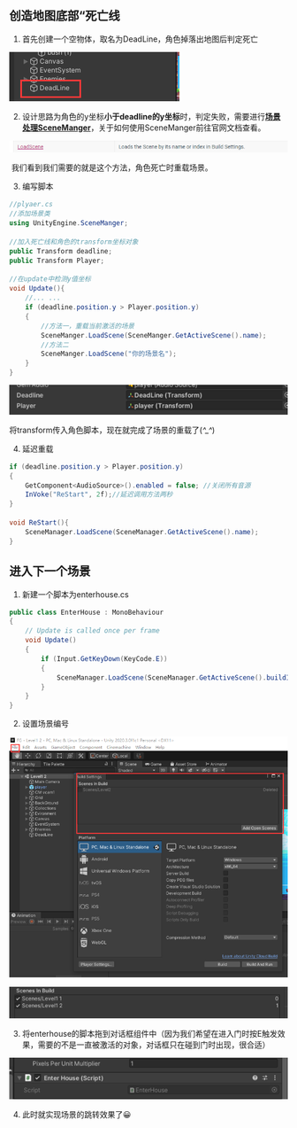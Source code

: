 ## 创造地图底部“死亡线

1. 首先创建一个空物体，取名为DeadLine，角色掉落出地图后判定死亡

![image-20210326181356646](image-20210326181356646.png)

2. 设计思路为角色的y坐标**小于deadline的y坐标**时，判定失败，需要进行[**场景处理SceneManger**](https://docs.unity3d.com/ScriptReference/SceneManagement.SceneManager.html)，关于如何使用SceneManger前往官网文档查看。

![image-20210326182943328](image-20210326182943328.png)

​		我们看到我们需要的就是这个方法，角色死亡时重载场景。

3. 编写脚本

```c#
//plyaer.cs
//添加场景类
using UnityEngine.SceneManger;

//加入死亡线和角色的transform坐标对象
public Transform deadline;
public Transform Player;

//在update中检测y值坐标
void Update(){
	//... ...
    if (deadline.position.y > Player.position.y)
    {
        //方法一，重载当前激活的场景
    	SceneManger.LoadScene(SceneManger.GetActiveScene().name);
        //方法二
        SceneManger.LoadScene("你的场景名");
    }
}
```

![image-20210326185022143](image-20210326185022143.png)

将transform传入角色脚本，现在就完成了场景的重载了(*^_^*)

4. 延迟重载

```c#
if (deadline.position.y > Player.position.y)
{
    GetComponent<AudioSource>().enabled = false; //关闭所有音源
	InVoke("ReStart", 2f);//延迟调用方法两秒
}

void ReStart(){
    SceneManager.LoadScene(SceneManager.GetActiveScene().name);
}
```

## 进入下一个场景

1. 新建一个脚本为enterhouse.cs

```c#
public class EnterHouse : MonoBehaviour
{
    // Update is called once per frame
    void Update()
    {
        if (Input.GetKeyDown(KeyCode.E))
        {
            SceneManager.LoadScene(SceneManager.GetActiveScene().buildIndex+1);//通过加载场景编号，当前场景的下一个场景
        }
    }
}
```

2. 设置场景编号

![image-20210326194747326](image-20210326194747326.png)

![image-20210326195031768](image-20210326195031768.png)

3. 将enterhouse的脚本拖到对话框组件中（因为我们希望在进入门时按E触发效果，需要的不是一直被激活的对象，对话框只在碰到门时出现，很合适）

![image-20210326195302448](image-20210326195302448.png)

4. 此时就实现场景的跳转效果了😀
